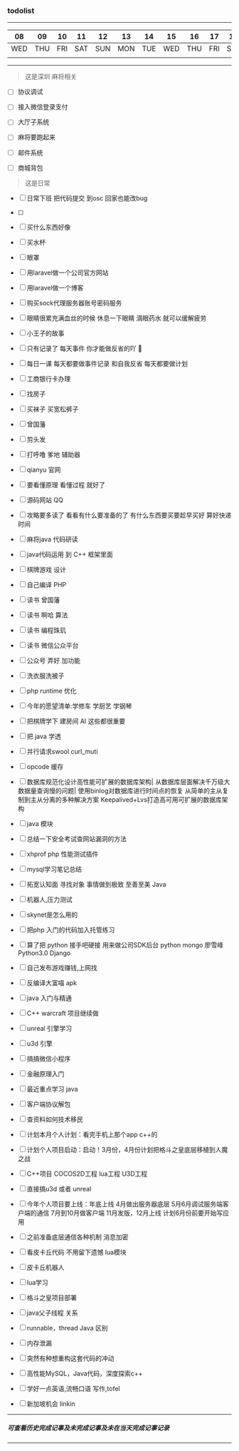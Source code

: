 ### todolist
---
08 | 09 | 10 | 11 | 12 | 13 | 14 | 15 | 16 | 17 | 18 | 19 | 20 | 21 |
---|--- |--- |--- |--- |--- |--- |--- |--- |--- |--- |--- |--- |--- |
WED|THU |FRI |SAT |SUN |MON |TUE |WED |THU |FRI |SAT |SUN |MON |TUE |
   |    |    |    |    |    |    |    |    |    |    |    |    |    |

---
>  这是深圳 麻将相关


- [ ] 协议调试
- [ ] 接入微信登录支付

- [ ] 大厅子系统
- [ ] 麻将要跑起来
- [ ] 邮件系统
- [ ] 商城背包


> 这是日常

- [ ] 日常下班 把代码提交 到osc 回家也能改bug
- [ ] 
- [ ] 买什么东西好像
- [ ] 买水杯
- [ ] 眼罩
- [ ] 用laravel做一个公司官方网站
- [ ] 用laravel做一个博客
- [ ] 购买sock代理服务器账号密码服务

- [ ] 眼睛很累充满血丝的时候 休息一下眼睛 滴眼药水 就可以缓解疲劳
- [ ] 小王子的故事
- [ ] 只有记录了 每天事件 你才能做反省的吖 
- [ ] 每日一课 每天都要做事件记录 和自我反省 每天都要做计划
- [ ] 工商银行卡办理
- [ ] 找房子
- [ ] 买袜子 买宽松裤子
- [ ] 曾国藩
- [ ] 剪头发


- [ ] 打呼噜 爹地 辅助器
- [ ] qianyu 官网
- [ ] 要看懂原理 看懂过程 就好了
- [ ] 源码网站 QQ
- [ ] 攻略要多读了 看看有什么要准备的了 有什么东西要买要趁早买好 算好快递时间
- [ ] 麻将java 代码研读
- [ ] java代码运用 到 C++ 框架里面
- [ ] 棋牌游戏 设计
- [ ] 自己编译 PHP
- [ ] 读书 曾国藩
- [ ] 读书 啊哈 算法
- [ ] 读书 编程珠玑
- [ ] 读书 微信公众平台
- [ ] 公众号 弄好 加功能
- [ ] 洗衣服洗被子
- [ ] php runtime 优化

- [ ] 今年的愿望清单:学修车 学厨艺 学钢琴
- [ ] 把棋牌学下 建房间 AI 这些都很重要
- [ ] 把 java 学透

- [ ] 并行请求swool curl_muti
- [ ] opcode 缓存
- [ ] 数据库规范化设计高性能可扩展的数据库架构|
      从数据库层面解决千万级大数据量查询慢的问题|
      使用binlog对数据库进行时间点的恢复
      从简单的主从复制到主从分离的多种解决方案
      Keepalived+Lvs打造高可用可扩展的数据库架构
- [ ] java  模块
- [ ] 总结一下安全考试查网站漏洞的方法
- [ ] xhprof php 性能测试插件

- [ ] mysql学习笔记总结
- [ ] 拓宽认知面 寻找对象 事情做到极致 至善至美 Java

- [ ] 机器人,压力测试
- [ ] skynet是怎么用的
- [ ] 把php 入门的代码加入托管练习
- [ ] 算了把 python 接手吧硬接 用来做公司SDK后台 python mongo 廖雪峰Python3.0 Django
- [ ] 自己发布游戏赚钱,上网找
- [ ] 反编译大富喵 apk
- [ ] java 入门与精通
- [ ] C++ warcraft 项目继续做
- [ ] unreal 引擎学习
- [ ] u3d 引擎
- [ ] 搞搞微信小程序
- [ ] 金融原理入门
- [ ] 最近重点学习 java
- [ ] 客户端协议解包
- [ ] 查资料如何技术移民
- [ ] 计划本月个人计划：看完手机上那个app c++的
- [ ] 计划个人项目启动：启动！3月份，4月份计划把格斗之皇底层移植到人魔之战
- [ ] C++项目 COCOS2D工程 lua工程 U3D工程
- [ ] 直接搞u3d 或者 unreal
- [ ] 今年个人项目要上线：年底上线
        4月做出服务器底层
        5月6月调试服务端客户端的通信
        7月到10月做客户端
        11月发版，12月上线
        计划6月份前要开始写应用 
- [ ] 之前准备底层通信各种机制  消息加密
- [ ] 看皮卡丘代码 不用留下遗憾 lua模块
- [ ] 皮卡丘机器人
- [ ] lua学习
- [ ] 格斗之皇项目部署
- [ ] java父子线程 关系
- [ ] runnable，thread Java 区别
- [ ] 内存泄漏
- [ ] 突然有种想重构这套代码的冲动
- [ ] 高性能MySQL，Java代码，深度探索c++
- [ ] 学好一点英语,流畅口语 写作,tofel
- [ ] 新加坡机会 linkin

---
##### 可查看历史完成记事及未完成记事及未在当天完成记事记录

---
